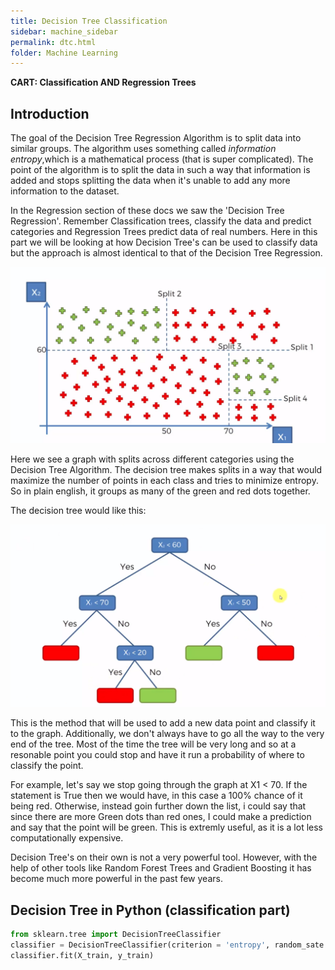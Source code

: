 ```yaml
---
title: Decision Tree Classification
sidebar: machine_sidebar
permalink: dtc.html
folder: Machine Learning
---
```


<script src="https://cdnjs.cloudflare.com/ajax/libs/mathjax/2.7.0/MathJax.js?config=TeX-AMS-MML_HTMLorMML" type="text/javascript"></script>

**CART: Classification AND Regression Trees**

## Introduction

The goal of the Decision Tree Regression Algorithm is to split data into similar groups. The algorithm uses something called *information entropy*,which is a mathematical process (that is super complicated). The point of the algorithm is to split the data in such a way that information is added and stops splitting the data when it's unable to add any more information to the dataset. 

In the Regression section of these docs we saw the 'Decision Tree Regression'. Remember Classification trees, classify the data and predict categories and Regression Trees predict data of real numbers. Here in this part we will be looking at how Decision Tree's can be used to classify data but the approach is almost identical to that of the Decision Tree Regression.

<img src="\images\machine-learning\classification\dtc1.png" alt="Decision Tree Splits">

Here we see a graph with splits across different categories using the Decision Tree Algorithm. The decision tree makes splits in a way that would maximize the number of points in each class and tries to minimize entropy. So in plain english, it groups as many of the green and red dots together.

The decision tree would like this:

<img src="\images\machine-learning\classification\dtc2.png" alt="Decision Tree Splits">

This is the method that will be used to add a new data point and classify it to the graph. Additionally, we don't always have to go all the way to the very end of the tree. Most of the time the tree will be very long and so at a resonable point you could stop and have it run a probability of where to classify the point.

For example, let's say we stop going through the graph at X1 < 70. If the statement is True then we would have, in this case a 100% chance of it being red. Otherwise, instead goin further down the list, i could say that since there are more Green dots than red ones, I could make a prediction and say that the point will be green. This is extremly useful, as it is a lot less computationally expensive. 

Decision Tree's on their own is not a very powerful tool. However, with the help of other tools like Random Forest Trees and Gradient Boosting it has become much more powerful in the past few years. 

## Decision Tree in Python (classification part)

~~~python
from sklearn.tree import DecisionTreeClassifier
classifier = DecisionTreeClassifier(criterion = 'entropy', random_sate = 0)
classifier.fit(X_train, y_train)
~~~